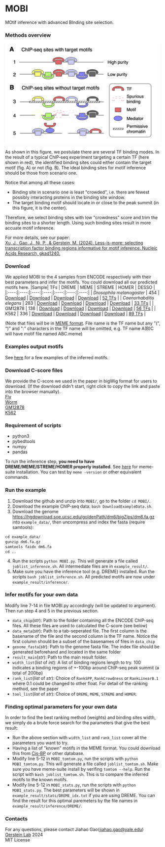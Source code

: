 # MOBI
MOtif inference with advanced BInding site selection.  

### Methods overview
![fig1](https://github.com/gersteinlab/MOBI/blob/main/img/fig1.png "Fig1")

As shown in this figure, we postulate there are several TF binding modes. In the result of a typical ChIP-seq experiment targeting a certain TF (here shown in red), the identified binding sites could either contain the target motif (fig. A) or not (fig. B). The ideal binding sites for motif inference should be those from scenario one.  

Notice that among all these cases:
- Binding site in scenario one is least "crowded", i.e. there are fewest possibly interacting proteins in the binding site window. 
- The target binding motif should locate in or close to the peak summit (in this figure, it is the center).  

Therefore, we select binding sites with low "crowdness" score and trim the binding sites to a shorter length. Using such binding sites result in more accuate motif inference.

For more details, see our paper:  
[Xu, J., Gao, J., Ni, P., & Gerstein, M. (2024). Less-is-more: selecting transcription factor binding regions informative for motif inference. Nucleic Acids Research, gkad1240.](https://academic.oup.com/nar/advance-article/doi/10.1093/nar/gkad1240/7517490)



### Download
We applied MOBI to the 4 samples from ENCODE respectively with their best parameters and infer the motifs. You could download all our predicted motifs here.
|Sample| TFs | DREME | MEME | STREME | HOMER | DESSO |
|:----:|:----:|:----:|:----:|:----:|:----:|:----:|
| *Drosophila melanogaster* | 454 | [Download](https://github.com/gersteinlab/MOBI/blob/main/download/Fly_DREME.md) | [Download](https://github.com/gersteinlab/MOBI/blob/main/download/Fly_MEME.md) | [Download](https://github.com/gersteinlab/MOBI/blob/main/download/Fly_STREME.md) | [Download](https://github.com/gersteinlab/MOBI/blob/main/download/Fly_HOMER.md) | [52 TFs](https://github.com/gersteinlab/MOBI/blob/main/download/Fly_DESSO.md) |
| *Caenorhabditis elegans* | 283 | [Download](https://github.com/gersteinlab/MOBI/blob/main/download/Worm_DREME.md) | [Download](https://github.com/gersteinlab/MOBI/blob/main/download/Worm_MEME.md) | [Download](https://github.com/gersteinlab/MOBI/blob/main/download/Worm_STREME.md) | [Download](https://github.com/gersteinlab/MOBI/blob/main/download/Worm_HOMER.md) | [33 TFs](https://github.com/gersteinlab/MOBI/blob/main/download/Worm_DESSO.md) |
| GM12878 | 136 | [Download](https://github.com/gersteinlab/MOBI/blob/main/download/GM12878_DREME.md) | [Download](https://github.com/gersteinlab/MOBI/blob/main/download/GM12878_MEME.md) | [Download](https://github.com/gersteinlab/MOBI/blob/main/download/GM12878_STREME.md) | [Download](https://github.com/gersteinlab/MOBI/blob/main/download/GM12878_HOMER.md) | [56 TFs](https://github.com/gersteinlab/MOBI/blob/main/download/GM12878_DESSO.md) |
| K562 | 336 | [Download](https://github.com/gersteinlab/MOBI/blob/main/download/K562_DREME.md) | [Download](https://github.com/gersteinlab/MOBI/blob/main/download/K562_MEME.md) | [Download](https://github.com/gersteinlab/MOBI/blob/main/download/K562_STREME.md) | [Download](https://github.com/gersteinlab/MOBI/blob/main/download/K562_HOMER.md) | [89 TFs](https://github.com/gersteinlab/MOBI/blob/main/download/K562_DESSO.md) |

(Note that files will be in [MEME format](http://meme-suite.org/doc/meme-format.html). File name is the TF name but any "(", ")" and ":" characters in the TF name will be omitted, e.g. TF name A(B)C will have motif file named ABC.meme)

### Examples output motifs
See [here](http://archive2.gersteinlab.org/proj/MOBI/fly.html) for a few examples of the inferred motifs.

### Download C-score files
We provide the C-score we used in the paper in bigWig format for users to download. (If the download didn't start, right click to copy the link and paste into the browser manually).  
[Fly](http://archive2.gersteinlab.org/proj/MOBI/bw/fly_C-score.bw)  
[Worm](http://archive2.gersteinlab.org/proj/MOBI/bw/worm_C-score.bw)  
[GM12878](http://archive2.gersteinlab.org/proj/MOBI/bw/GM12878_C-score.bw)  
[K562](http://archive2.gersteinlab.org/proj/MOBI/bw/K562_C-score.bw)


### Requirement of scripts
- python3
- pybedtools
- numpy
- pandas

To run the inference step, **you need to have DREME/MEME/STREME/HOMER properly installed**. See [here](https://meme-suite.org/meme/doc/download.html) for meme-suite installation. You can test by `meme -version` or other equivalent commands.  

### Run the example
1. Download the github and unzip into `MOBI/`, go to the folder `cd MOBI/`.
2. Download the example ChIP-seq data: `bash DownloadExampleData.sh`.
3. Download the genome https://hgdownload.soe.ucsc.edu/goldenPath/dm6/bigZips/dm6.fa.gz into `example_data/`, then uncompress and index the fasta (require samtools): 
```
cd example_data/  
gunzip dm6.fa.gz  
samtools faidx dm6.fa  
cd ..
```
4. Run the scripts `python MOBI.py`. This will generate a file called `joblist_inference.sh`. All intermediate files are in `example_result/`.
5. Make sure you have the inference tool (e.g. DREME) installed. Run the scripts `bash joblist_inference.sh`. All predicted motifs are now under `example_result/inference/`.

### Infer motifs for your own data
Modify line 7-14 in file MOBI.py accordingly (will be updated to argument). Then run step 4 and 5 in the previous section.
- `data_chip`(*str*): Path to the folder containing all the ENCODE ChIP-seq files. All these files are used to calculated the C-score (see below)
- `data_meta`(*str*): Path to a tab-seperated file. The first column is the basename of the file and the second column is the TF name. Notice the first column should be a subset of the basenames of files in `data_chip`
- `genome_fasta`(*str*): Path to the genome fasta file. The index file should be generated beforehand and located in the same folder
- `result_main`(*str*): Path to the main result folder.
- `width_list`(*list* of *int*): A list of binding regions length to try. 100 indicates a binding regions of +-100bp around ChIP-seq peak summit (a total of 200bp)
- `rank_list`(*list* of *str*): Choice of `RankSPP`, `RankCrowdness` or `RankLinear0.1` where 0.1 could be changed to other float. For detail of the ranking method, see the paper
- `tool_list`(*list* of *str*): Choice of `DREME`, `MEME`, `STREME` and `HOMER`.


### Finding optimal parameters for your own data
In order to find the best ranking method (weights) and binding sites width, we simply do a brute force search for the parameters that give the best result:
- Run the above section with `width_list` and `rank_list` cover all the parameters you want to try.
- Having a list of "known" motifs in the MEME format. You could download this from [Cis-BP](http://cisbp.ccbr.utoronto.ca/) or other database.
- Modify line 5-12 in `MOBI_tomtom.py`, run the scripts with `python MOBI_tomtom.py`. This will generate a file called `joblist_tomtom.sh`. Make sure you have meme-suite install by verifing `tomtom --help`. Run the script with `bash joblist_tomtom.sh`. This is to compare the inferred motifs to the known motifs.
- Modify line 5-12 in `MOBI_stats.py`, run the scripts with `python MOBI_stats.py`. The best parameters will be shown in `example_result/stats/DREME_idx.txt` if you are using DREME. You can find the result for this optimal paremeters by the file names in `example_result/inference/DREME/`.



### Contacts
For any questions, please contact Jiahao Gao(jiahao.gao@yale.edu)  
[Gerstein Lab](http://www.gersteinlab.org/) 2024  
MIT License
